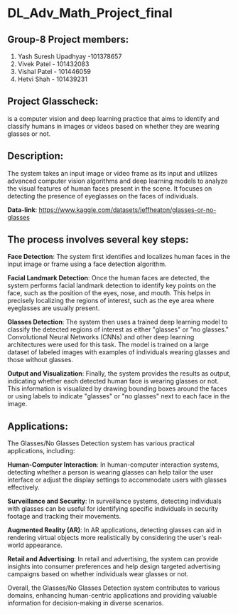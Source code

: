 # DL_Adv_Math_Project_final

## Group-8 Project members:
1. Yash Suresh Upadhyay -101378657
2. Vivek Patel - 101432083
3. Vishal Patel - 101446059
4. Hetvi Shah - 101439231

## Project Glasscheck:
is a computer vision and deep learning practice that aims to identify and classify humans in images or videos based on whether they are wearing glasses or not.

## Description:

The system takes an input image or video frame as its input and utilizes advanced computer vision algorithms and deep learning models to analyze the visual features of human faces present in the scene. It focuses on detecting the presence of eyeglasses on the faces of individuals.

**Data-link**: https://www.kaggle.com/datasets/jeffheaton/glasses-or-no-glasses

## The process involves several key steps:

**Face Detection**: The system first identifies and localizes human faces in the input image or frame using a face detection algorithm.

**Facial Landmark Detection**: Once the human faces are detected, the system performs facial landmark detection to identify key points on the face, such as the position of the eyes, nose, and mouth. This helps in precisely localizing the regions of interest, such as the eye area where eyeglasses are usually present.

**Glasses Detection**: The system then uses a trained deep learning model to classify the detected regions of interest as either "glasses" or "no glasses." Convolutional Neural Networks (CNNs) and other deep learning architectures were used for this task. The model is trained on a large dataset of labeled images with examples of individuals wearing glasses and those without glasses.

**Output and Visualization**: Finally, the system provides the results as output, indicating whether each detected human face is wearing glasses or not. This information is visualized by drawing bounding boxes around the faces or using labels to indicate "glasses" or "no glasses" next to each face in the image.

## Applications:

The Glasses/No Glasses Detection system has various practical applications, including:

**Human-Computer Interaction**: In human-computer interaction systems, detecting whether a person is wearing glasses can help tailor the user interface or adjust the display settings to accommodate users with glasses effectively.

**Surveillance and Security**: In surveillance systems, detecting individuals with glasses can be useful for identifying specific individuals in security footage and tracking their movements.

**Augmented Reality (AR)**: In AR applications, detecting glasses can aid in rendering virtual objects more realistically by considering the user's real-world appearance.

**Retail and Advertising**: In retail and advertising, the system can provide insights into consumer preferences and help design targeted advertising campaigns based on whether individuals wear glasses or not.

Overall, the Glasses/No Glasses Detection system contributes to various domains, enhancing human-centric applications and providing valuable information for decision-making in diverse scenarios.
